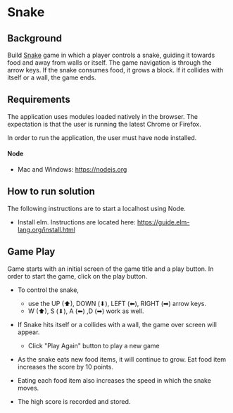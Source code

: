 # Snake

## Background

Build [Snake](<https://en.wikipedia.org/wiki/Snake_(video_game_genre)>) game in which a player controls a snake, guiding it towards food and away from walls or itself. The game navigation is through the arrow keys. If the snake consumes food, it grows a block. If it collides with itself or a wall, the game ends.

## Requirements

The application uses modules loaded natively in the browser. The expectation is that the user is running the latest Chrome or Firefox.

In order to run the application, the user must have node installed.

#### Node

- Mac and Windows: https://nodejs.org

## How to run solution

The following instructions are to start a localhost using Node.

- Install elm. Instructions are located here: https://guide.elm-lang.org/install.html

## Game Play

Game starts with an initial screen of the game title and a play button. In order to start the game, click on the play button.

- To control the snake,

  - use the UP (⬆), DOWN (⬇︎), LEFT (⬅︎), RIGHT (➡︎) arrow keys.
  - W (⬆), S (⬇︎), A (⬅︎) ,D (➡︎) work as well.

- If Snake hits itself or a collides with a wall, the game over screen will appear.

  - Click "Play Again" button to play a new game

- As the snake eats new food items, it will continue to grow. Eat food item increases the score by 10 points.

- Eating each food item also increases the speed in which the snake moves.

- The high score is recorded and stored.
